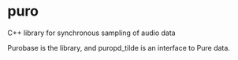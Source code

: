 puro
====

C++ library for synchronous sampling of audio data


Purobase is the library, and puropd_tilde is an interface to Pure data.
